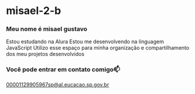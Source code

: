 # misael-2-b
### Meu nome é misael gustavo

Estou estudando na Alura
Estou me desenvolvendo na linguagem JavaScript
Utilizo esse espaço para minha organização e compartilhamento dos meu projetos desenvolvidos


### Você pode entrar em contato comigo📫



00001129905967sp@al.eucacao.sp.gov.br
